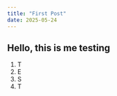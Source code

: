 ```yaml
---
title: "First Post"
date: 2025-05-24
---
```


## Hello, this is me testing


<ol>
  <li>T</li>
  <li>E</li>
  <li>S</li>
  <li>T</li>
</ol>
